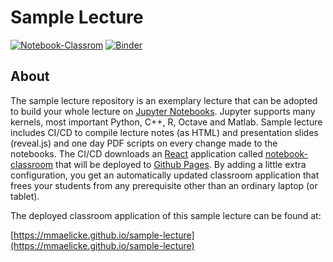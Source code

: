 # Sample Lecture

[![Notebook-Classrom](https://github.com/mmaelicke/sample-lecture/workflows/Notebook-Classrom/badge.svg)](https://mmaelicke.github.io/sample-lecture)
[![Binder](https://mybinder.org/badge_logo.svg)](https://mybinder.org/v2/gh/mmaelicke-sample-lecture/master)

## About

The sample lecture repository is an exemplary lecture that can be adopted to build your whole lecture on [Jupyter Notebooks](https://jupyter.org). Jupyter supports many kernels, most important Python, C++, R, Octave and Matlab. Sample lecture includes 
CI/CD to compile lecture notes (as HTML) and presentation slides (reveal.js) and one day PDF scripts on every change made to the notebooks.
The CI/CD downloads an [React](https://reactjs.org) application called [notebook-classroom](https://github.com/hydrocode-de/notebook-classroom) that will be deployed to [Github Pages](https://pages.github.com). By adding a little extra configuration, you get an automatically updated classroom application that frees your students from any prerequisite other than an ordinary laptop (or tablet).

The deployed classroom application of this sample lecture can be found at:

[https://mmaelicke.github.io/sample-lecture](https://mmaelicke.github.io/sample-lecture)

